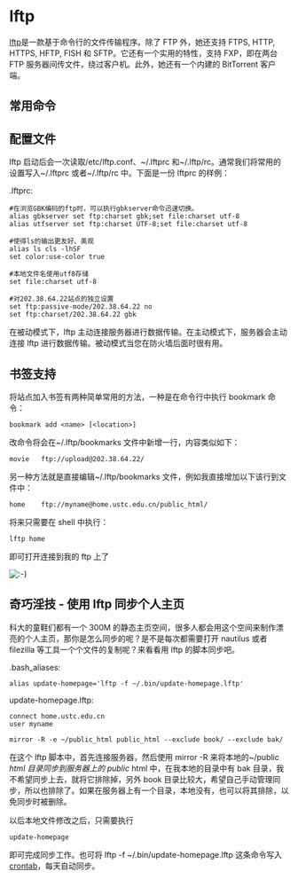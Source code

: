 ---
---

# lftp

[lftp](https://en.wikipedia.org/wiki/lftp "https://en.wikipedia.org/wiki/lftp")是一款基于命令行的文件传输程序。除了 FTP 外，她还支持 FTPS, HTTP, HTTPS, HFTP, FISH 和 SFTP。它还有一个实用的特性，支持 FXP，即在两台 FTP 服务器间传文件，绕过客户机。此外，她还有一个内建的 BitTorrent 客户端。

## 常用命令

## 配置文件

lftp 启动后会一次读取/etc/lftp.conf、~/.lftprc 和~/.lftp/rc。通常我们将常用的设置写入~/.lftprc 或者~/.lftp/rc 中。下面是一份 lftprc 的样例：

.lftprc:

    #在浏览GBK编码的ftp时，可以执行gbkserver命令迅速切换。
    alias gbkserver set ftp:charset gbk;set file:charset utf-8
    alias utfserver set ftp:charset UTF-8;set file:charset utf-8
     
    #使得ls的输出更友好、美观
    alias ls cls -lhSF
    set color:use-color true
     
    #本地文件名使用utf8存储
    set file:charset utf-8
     
    #对202.38.64.22站点的独立设置
    set ftp:passive-mode/202.38.64.22 no
    set ftp:charset/202.38.64.22 gbk

在被动模式下，lftp 主动连接服务器进行数据传输。在主动模式下，服务器会主动连接 lftp 进行数据传输。被动模式当您在防火墙后面时很有用。

## 书签支持

将站点加入书签有两种简单常用的方法，一种是在命令行中执行 bookmark 命令：

    bookmark add <name> [<location>]

改命令将会在~/.lftp/bookmarks 文件中新增一行，内容类似如下：

    movie	ftp://upload@202.38.64.22/

另一种方法就是直接编辑~/.lftp/bookmarks 文件，例如我直接增加以下该行到文件中：

    home    ftp://myname@home.ustc.edu.cn/public_html/

将来只需要在 shell 中执行：

    lftp home

即可打开连接到我的 ftp 上了

![:-)](../lib/images/smileys/icon_smile.gif)

## 奇巧淫技 - 使用 lftp 同步个人主页

科大的童鞋们都有一个 300M 的静态主页空间，很多人都会用这个空间来制作漂亮的个人主页，那你是怎么同步的呢？是不是每次都需要打开 nautilus 或者 filezilla 等工具一个个文件的复制呢？来看看用 lftp 的脚本同步吧。

.bash_aliases:

    alias update-homepage='lftp -f ~/.bin/update-homepage.lftp'

update-homepage.lftp:

    connect home.ustc.edu.cn
    user myname
     
    mirror -R -e ~/public_html public_html --exclude book/ --exclude bak/

在这个 lftp 脚本中，首先连接服务器，然后使用 mirror -R 来将本地的~/public _html 目录同步到服务器上的 public_ html 中，在我本地的目录中有 bak 目录，我不希望同步上去，就将它排除掉，另外 book 目录比较大，希望自己手动管理同步，所以也排除了。如果在服务器上有一个目录，本地没有，也可以将其排除，以免同步时被删除。

以后本地文件修改之后，只需要执行

    update-homepage

即可完成同步工作。也可将 lftp -f ~/.bin/update-homepage.lftp 这条命令写入[crontab](/wiki/linux/crontab "linux:crontab")，每天自动同步。
